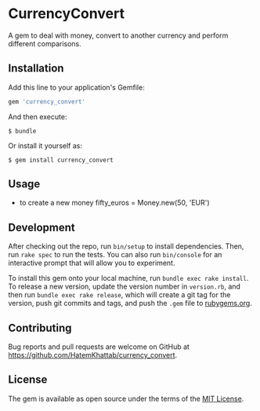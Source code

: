 # CurrencyConvert

A gem to deal with money, convert to another currency and perform different comparisons.


## Installation

Add this line to your application's Gemfile:

```ruby
gem 'currency_convert'
```

And then execute:

    $ bundle

Or install it yourself as:

    $ gem install currency_convert

## Usage

 * to create a new money 
   fifty_euros = Money.new(50, 'EUR')

## Development

After checking out the repo, run `bin/setup` to install dependencies. Then, run `rake spec` to run the tests. You can also run `bin/console` for an interactive prompt that will allow you to experiment.

To install this gem onto your local machine, run `bundle exec rake install`. To release a new version, update the version number in `version.rb`, and then run `bundle exec rake release`, which will create a git tag for the version, push git commits and tags, and push the `.gem` file to [rubygems.org](https://rubygems.org).

## Contributing

Bug reports and pull requests are welcome on GitHub at https://github.com/HatemKhattab/currency_convert.


## License

The gem is available as open source under the terms of the [MIT License](http://opensource.org/licenses/MIT).

